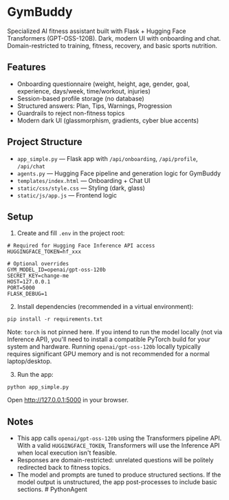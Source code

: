 # GymBuddy

Specialized AI fitness assistant built with Flask + Hugging Face Transformers (GPT-OSS-120B). Dark, modern UI with onboarding and chat. Domain-restricted to training, fitness, recovery, and basic sports nutrition.

## Features

- Onboarding questionnaire (weight, height, age, gender, goal, experience, days/week, time/workout, injuries)
- Session-based profile storage (no database)
- Structured answers: Plan, Tips, Warnings, Progression
- Guardrails to reject non-fitness topics
- Modern dark UI (glassmorphism, gradients, cyber blue accents)

## Project Structure

- `app_simple.py` — Flask app with `/api/onboarding`, `/api/profile`, `/api/chat`
- `agents.py` — Hugging Face pipeline and generation logic for GymBuddy
- `templates/index.html` — Onboarding + Chat UI
- `static/css/style.css` — Styling (dark, glass)
- `static/js/app.js` — Frontend logic

## Setup

1. Create and fill `.env` in the project root:

```
# Required for Hugging Face Inference API access
HUGGINGFACE_TOKEN=hf_xxx

# Optional overrides
GYM_MODEL_ID=openai/gpt-oss-120b
SECRET_KEY=change-me
HOST=127.0.0.1
PORT=5000
FLASK_DEBUG=1
```

2. Install dependencies (recommended in a virtual environment):

```
pip install -r requirements.txt
```

Note: `torch` is not pinned here. If you intend to run the model locally (not via Inference API), you'll need to install a compatible PyTorch build for your system and hardware. Running `openai/gpt-oss-120b` locally typically requires significant GPU memory and is not recommended for a normal laptop/desktop.

3. Run the app:

```
python app_simple.py
```

Open http://127.0.0.1:5000 in your browser.

## Notes

- This app calls `openai/gpt-oss-120b` using the Transformers pipeline API. With a valid `HUGGINGFACE_TOKEN`, Transformers will use the Inference API when local execution isn't feasible.
- Responses are domain-restricted: unrelated questions will be politely redirected back to fitness topics.
- The model and prompts are tuned to produce structured sections. If the model output is unstructured, the app post-processes to include basic sections.
#   P y t h o n A g e n t  
 